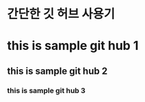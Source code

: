 # 간단한 깃 허브 사용기

# this is sample git hub 1

## this is sample git hub 2

### this is sample git hub 3